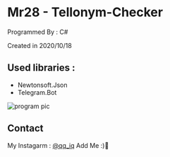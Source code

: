 # Mr28 - Tellonym-Checker

Programmed By : C#


Created in 2020/10/18

## Used libraries :
- Newtonsoft.Json
- Telegram.Bot


![program pic](https://github.com/JUSTSAIF/Mr28-Tellonym-Checker/blob/main/pics/Cover.jpg?raw=true)




## Contact
My Instagarm : [@qq_iq](https://www.instagram.com/qq_iq) Add Me :)🖤
